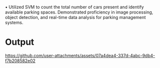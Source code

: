 • Utilized SVM to count the total number of cars present and identify available parking spaces. Demonstrated proficiency in image processing, object detection, and real-time data analysis for parking management systems.
# Output
https://github.com/user-attachments/assets/07a4dea4-337d-4abc-9db4-f7b208582e02
